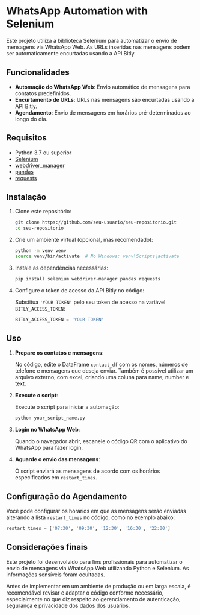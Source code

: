 # WhatsApp Automation with Selenium

Este projeto utiliza a biblioteca Selenium para automatizar o envio de mensagens via WhatsApp Web. As URLs inseridas nas mensagens podem ser automaticamente encurtadas usando a API Bitly.

## Funcionalidades

- **Automação do WhatsApp Web**: Envio automático de mensagens para contatos predefinidos.
- **Encurtamento de URLs**: URLs nas mensagens são encurtadas usando a API Bitly.
- **Agendamento**: Envio de mensagens em horários pré-determinados ao longo do dia.

## Requisitos

- Python 3.7 ou superior
- [Selenium](https://www.selenium.dev/)
- [webdriver_manager](https://pypi.org/project/webdriver-manager/)
- [pandas](https://pandas.pydata.org/)
- [requests](https://pypi.org/project/requests/)

## Instalação

1. Clone este repositório:

    ```bash
    git clone https://github.com/seu-usuario/seu-repositorio.git
    cd seu-repositorio
    ```

2. Crie um ambiente virtual (opcional, mas recomendado):

    ```bash
    python -m venv venv
    source venv/bin/activate  # No Windows: venv\Scripts\activate
    ```

3. Instale as dependências necessárias:

    ```bash
    pip install selenium webdriver-manager pandas requests
    ```

4. Configure o token de acesso da API Bitly no código:

    Substitua `'YOUR TOKEN'` pelo seu token de acesso na variável `BITLY_ACCESS_TOKEN`:

    ```python
    BITLY_ACCESS_TOKEN = 'YOUR TOKEN'
    ```

## Uso

1. **Prepare os contatos e mensagens**:

   No código, edite o DataFrame `contact_df` com os nomes, números de telefone e mensagens que deseja enviar.
   Também é possível utilizar um arquivo externo, com excel, criando uma coluna para name, number e text.

3. **Execute o script**:

    Execute o script para iniciar a automação:

    ```bash
    python your_script_name.py
    ```

4. **Login no WhatsApp Web**:

    Quando o navegador abrir, escaneie o código QR com o aplicativo do WhatsApp para fazer login.

5. **Aguarde o envio das mensagens**:

    O script enviará as mensagens de acordo com os horários especificados em `restart_times`.

## Configuração do Agendamento

Você pode configurar os horários em que as mensagens serão enviadas alterando a lista `restart_times` no código, como no exemplo abaixo:

```python
restart_times = ['07:30', '09:30', '12:30', '16:30', '22:00']
```

## Considerações finais

  Este projeto foi desenvolvido para fins profissionais para automatizar o envio de mensagens via WhatsApp Web utilizando Python e Selenium. As informações sensíveis foram ocultadas.

  Antes de implementar em um ambiente de produção ou em larga escala, é recomendável revisar e adaptar o código conforme necessário, especialmente no que diz respeito ao gerenciamento de autenticação, segurança e privacidade dos dados dos usuários.
